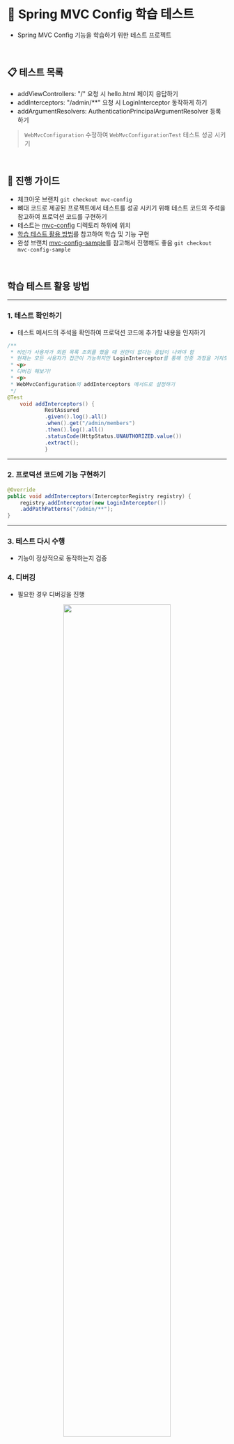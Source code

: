 # 📖 Spring MVC Config 학습 테스트
- Spring MVC Config 기능을 학습하기 위한 테스트 프로젝트

<br/>

## 📋 테스트 목록
- addViewControllers: "/" 요청 시 hello.html 페이지 응답하기
- addInterceptors: "/admin/**" 요청 시 LoginInterceptor 동작하게 하기
- addArgumentResolvers: AuthenticationPrincipalArgumentResolver 등록하기

> `WebMvcConfiguration` 수정하여 `WebMvcConfigurationTest` 테스트 성공 시키기

<br/>

## 📌 진행 가이드
- 체크아웃 브랜치 `git checkout mvc-config`
- 뼈대 코드로 제공된 프로젝트에서 테스트를 성공 시키기 위해 테스트 코드의 주석을 참고하여 프로덕션 코드를 구현하기
- 테스트는 [mvc-config](https://github.com/gdsc-konkuk/24-25-study-spring-learning-with-test/tree/mvc-config/src/test/java/nextstep/helloworld/mvcconfig) 디렉토리 하위에 위치
- [학습 테스트 활용 방법](https://github.com/gdsc-konkuk/24-25-study-spring-learning-with-test/blob/core/README.md#%ED%95%99%EC%8A%B5-%ED%85%8C%EC%8A%A4%ED%8A%B8-%ED%99%9C%EC%9A%A9-%EB%B0%A9%EB%B2%95)를 참고하여 학습 및 기능 구현
- 완성 브랜치 [mvc-config-sample](https://github.com/gdsc-konkuk/24-25-study-spring-learning-with-test/tree/mvc-config-sample)를 참고해서 진행해도 좋음 `git checkout mvc-config-sample`

<br/>

## 학습 테스트 활용 방법

---
### 1. 테스트 확인하기

- 테스트 메서드의 주석을 확인하여 프로덕션 코드에 추가할 내용을 인지하기

```java
/**
 * 비인가 사용자가 회원 목록 조회를 했을 때 권한이 없다는 응답이 나와야 함
 * 현재는 모든 사용자가 접근이 가능하지만 LoginInterceptor를 통해 인증 과정을 거치도록 하기
 * <p>
 * 디버깅 해보기!
 * <p>
 * WebMvcConfiguration의 addInterceptors 메서드로 설정하기
 */
@Test
    void addInterceptors() {
            RestAssured
            .given().log().all()
            .when().get("/admin/members")
            .then().log().all()
            .statusCode(HttpStatus.UNAUTHORIZED.value())
            .extract();
            }
```  

---

### 2. 프로덕션 코드에 기능 구현하기

```java
@Override
public void addInterceptors(InterceptorRegistry registry) {
    registry.addInterceptor(new LoginInterceptor())
    .addPathPatterns("/admin/**");
}
```

---

### 3. 테스트 다시 수행

- 기능이 정상적으로 동작하는지 검증

### 4. 디버깅

- 필요한 경우 디버깅을 진행
<p align="center">
  <img src="https://nextstep-storage.s3.ap-northeast-2.amazonaws.com/98975a2831a340f8b2fa5dd06d32bf35" width="70%">
</p>

<p align="center">
  <img src="https://nextstep-storage.s3.ap-northeast-2.amazonaws.com/bbe245ae067f4723ae23f09fa551bc8c" width="70%">
</p>

- 추가적으로 학습을 위해 인자 값을 확인해도 좋음

<p align="center">
  <img src="https://nextstep-storage.s3.ap-northeast-2.amazonaws.com/443709cfc2a145eeaad92f63e33440ae" width="70%">
</p>

---

<br/>

## 참고 레퍼런스 모음
- [View Controller](https://docs.spring.io/spring-framework/docs/current/reference/html/web.html#mvc-config-view-controller)
- [Handler Interceptor](https://docs.spring.io/spring-framework/docs/current/reference/html/web.html#mvc-config-interceptors)
- [Handler Method Argument Resolver](https://www.baeldung.com/spring-mvc-custom-data-binder#1-custom-argument-resolver)